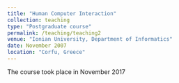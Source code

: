 ```yaml
---
title: "Human Computer Interaction"
collection: teaching
type: "Postgraduate course"
permalink: /teaching/teaching2
venue: "Ionian University, Department of Informatics"
date: November 2007
location: "Corfu, Greece"
---
```

The course took place in November 2017
